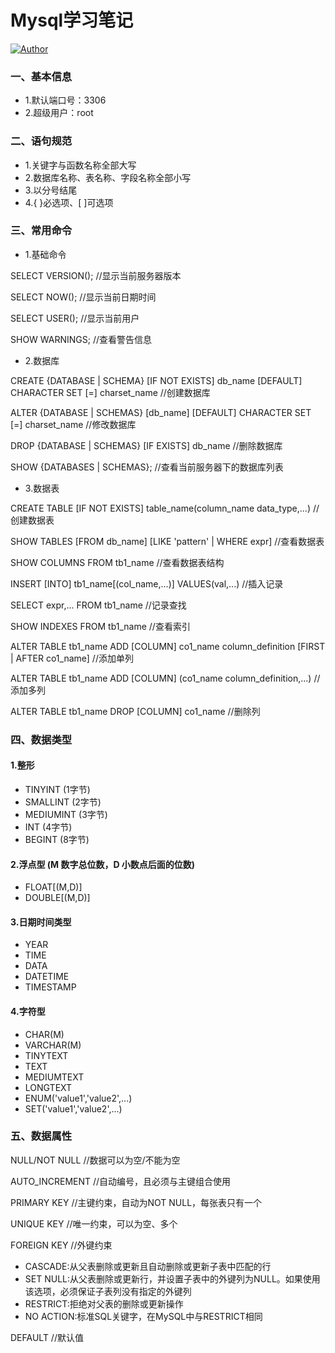 # Mysql学习笔记
[![Author](https://img.shields.io/badge/author-chaohu-lightgrey.svg)](https://github.com/chaohu)

### 一、基本信息
* 1.默认端口号：3306
* 2.超级用户：root

### 二、语句规范
* 1.关键字与函数名称全部大写
* 2.数据库名称、表名称、字段名称全部小写
* 3.以分号结尾
* 4.{ }必选项、[ ]可选项

### 三、常用命令

* 1.基础命令

SELECT VERSION();	//显示当前服务器版本

SELECT NOW();		//显示当前日期时间

SELECT USER();		//显示当前用户

SHOW WARNINGS;		//查看警告信息

* 2.数据库

CREATE {DATABASE | SCHEMA} [IF NOT EXISTS] db_name [DEFAULT] CHARACTER SET [=] charset_name			//创建数据库

ALTER {DATABASE | SCHEMAS} [db_name] [DEFAULT] CHARACTER SET [=] charset_name						//修改数据库

DROP {DATABASE | SCHEMAS} [IF EXISTS] db_name	//删除数据库

SHOW {DATABASES | SCHEMAS};		//查看当前服务器下的数据库列表

* 3.数据表

CREATE TABLE [IF NOT EXISTS] table_name(column_name data_type,...)	//创建数据表

SHOW TABLES [FROM db_name] [LIKE 'pattern' | WHERE expr]	//查看数据表

SHOW COLUMNS FROM tb1_name		//查看数据表结构

INSERT [INTO] tb1_name[(col_name,...)] VALUES(val,...)		//插入记录

SELECT expr,... FROM tb1_name	//记录查找

SHOW INDEXES FROM tb1_name		//查看索引

ALTER TABLE tb1_name ADD [COLUMN] co1_name column_definition [FIRST | AFTER co1_name]						//添加单列

ALTER TABLE tb1_name ADD [COLUMN]  (co1_name column_definition,...)	//添加多列

ALTER TABLE tb1_name DROP [COLUMN] co1_name	//删除列

### 四、数据类型

#### 1.整形
* TINYINT	(1字节)
* SMALLINT	(2字节)
* MEDIUMINT	(3字节)
* INT		(4字节)
* BEGINT	(8字节)

#### 2.浮点型	(M 数字总位数，D 小数点后面的位数)
* FLOAT[(M,D)]
* DOUBLE[(M,D)]

#### 3.日期时间类型
* YEAR
* TIME
* DATA
* DATETIME
* TIMESTAMP

#### 4.字符型
* CHAR(M)
* VARCHAR(M)
* TINYTEXT
* TEXT
* MEDIUMTEXT
* LONGTEXT
* ENUM('value1','value2',...)
* SET('value1','value2',...)

### 五、数据属性

NULL/NOT NULL	//数据可以为空/不能为空

AUTO_INCREMENT	//自动编号，且必须与主键组合使用

PRIMARY KEY		//主键约束，自动为NOT NULL，每张表只有一个

UNIQUE KEY		//唯一约束，可以为空、多个

FOREIGN KEY		//外键约束

* CASCADE:从父表删除或更新且自动删除或更新子表中匹配的行
* SET NULL:从父表删除或更新行，并设置子表中的外键列为NULL。如果使用该选项，必须保证子表列没有指定的外键列
* RESTRICT:拒绝对父表的删除或更新操作
* NO ACTION:标准SQL关键字，在MySQL中与RESTRICT相同

DEFAULT			//默认值
